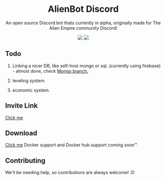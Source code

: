 ### <h1 align="center">AlienBot Discord</h1>

<p align="center">An open source Discord bot thats currently in alpha, originally made for The Alien Empire community Discord!<p>

<p align="center">
  
  <img src="https://github.com/UFO-Studios/AlienBot-Discord/actions/workflows/pmd.yml/badge.svg" />
  <img src="https://github.com/UFO-Studios/AlienBot-Discord/actions/workflows/docker-image.yml/badge.svg" />
</p>


## Todo

1. Linking a nicer DB, like self-host mongo or sql. (currently using firebase) - almost done, check <a href="https://github.com/UFO-Studios/AlienBot-Discord/tree/Mongo">Mongo branch.</a>

2. leveling system.

3. economic system.

## Invite Link

<a href="https://thealiendoctor.com/AddAlienBot">Click me</a>

## Download

<a href="https://github.com/UFO-Studios/AlienBot-Discord/archive/refs/heads/main.zip">Click me</a>
Docker support and Docker hub support coming soon™

## Contributing

We'll be needing help, so contributions are always welcome! :D
